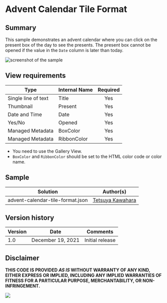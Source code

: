 # Advent Calendar Tile Format

## Summary
This sample demonstrates an advent calendar where you can click on the present box of the day to see the presents. The present box cannot be opened if the value in the `Date` column is later than today.

![screenshot of the sample](./assets/screenshot.gif)

## View requirements

|Type               |Internal Name|Required|
|-------------------|-------------|:------:|
|Single line of text|Title        |Yes     |
|Thumbnail          |Present      |Yes     |
|Date and Time      |Date         |Yes     |
|Yes/No             |Opened       |Yes     |
|Managed Metadata   |BoxColor     |Yes     |
|Managed Metadata   |RibbonColor  |Yes     |

- You need to use the Gallery View.
- `BoxColor` and `RibbonColor` should be set to the HTML color code or color name.

## Sample

Solution                         |Author(s)
---------------------------------|---------------------------
advent-calendar-tile-format.json |[Tetsuya Kawahara](https://twitter.com/techan_k)

## Version history

Version |Date              |Comments
--------|------------------|--------------------------------
1.0     |December 19, 2021 |Initial release

## Disclaimer
**THIS CODE IS PROVIDED *AS IS* WITHOUT WARRANTY OF ANY KIND, EITHER EXPRESS OR IMPLIED, INCLUDING ANY IMPLIED WARRANTIES OF FITNESS FOR A PARTICULAR PURPOSE, MERCHANTABILITY, OR NON-INFRINGEMENT.**

<img src="https://pnptelemetry.azurewebsites.net/sp-dev-list-formatting/view-samples/advent-calendar-tile-format" />
